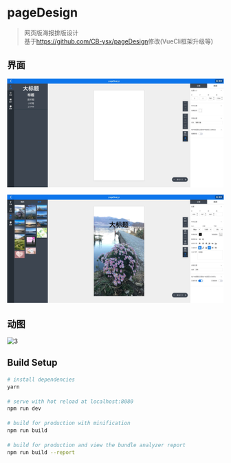 # pageDesign

> 网页版海报排版设计  
> 基于<https://github.com/CB-ysx/pageDesign>修改(VueCli框架升级等)

## 界面

![1](/readme-file/1.png)

![2](/readme-file/2.png)

## 动图

![3](/readme-file/3.gif)



## Build Setup

``` bash
# install dependencies
yarn

# serve with hot reload at localhost:8080
npm run dev

# build for production with minification
npm run build

# build for production and view the bundle analyzer report
npm run build --report
```
